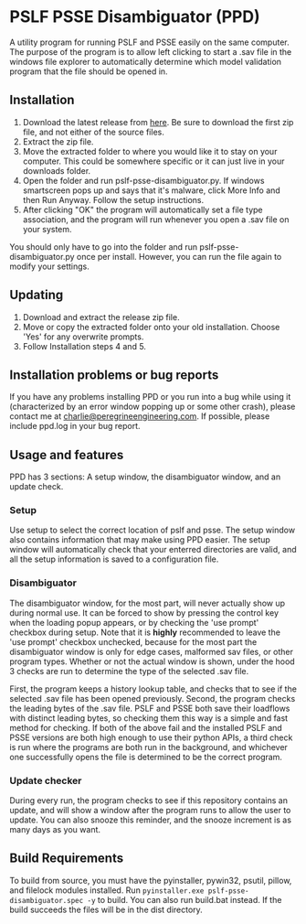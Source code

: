 # PSLF PSSE Disambiguator (PPD)
A utility program for running PSLF and PSSE easily on the same computer.
The purpose of the program is to allow left clicking to start a .sav file in
the windows file explorer to automatically determine which model validation
program that the file should be opened in.

## Installation
1. Download the latest release from [here](https://github.com/charlie-peregrine/pslf-psse-disambiguator/releases). Be sure to download the first zip file, and not either of the source files.
2. Extract the zip file.
3. Move the extracted folder to where you would like it to stay on your computer. This could be somewhere specific or it can just live in your downloads folder.
4. Open the folder and run pslf-psse-disambiguator.py. If windows smartscreen pops up and says that it's malware, click More Info and then Run Anyway. Follow the setup instructions.
5. After clicking "OK" the program will automatically set a file type association, and the program will run whenever you open a .sav file on your system.

You should only have to go into the folder and run pslf-psse-disambiguator.py once per install.
However, you can run the file again to modify your settings.

## Updating
1. Download and extract the release zip file.
2. Move or copy the extracted folder onto your old installation. Choose 'Yes' for any overwrite prompts.
3. Follow Installation steps 4 and 5.

## Installation problems or bug reports
If you have any problems installing PPD or you run into a bug while using it (characterized by an error window
popping up or some other crash), please contact me at charlie@peregrineengineering.com. If possible,
please include ppd.log in your bug report.

## Usage and features
PPD has 3 sections: A setup window, the disambiguator window, and an update check. 

### Setup
Use setup to select the correct location of pslf and psse. The setup window also contains
information that may make using PPD easier. The setup window will automatically check that
your enterred directories are valid, and all the setup information is saved to a configuration file.

### Disambiguator
The disambiguator window, for the most part, will never actually show up during normal use. It can
be forced to show by pressing the control key when the loading popup appears, or by checking the 'use prompt'
checkbox during setup. Note that it is **highly** recommended to leave the 'use prompt' checkbox unchecked, because
for the most part the disambiguator window is only for edge cases, malformed sav files, or other program types.
Whether or not the actual window is shown, under the hood 3 checks are run to determine
the type of the selected .sav file.

First, the program keeps a history lookup table, and checks that to see if
the selected .sav file has been opened previously. Second, the program checks the leading bytes of the .sav file.
PSLF and PSSE both save their loadflows with distinct leading bytes, so checking them this way is a simple and fast
method for checking. If both of the above fail and the installed PSLF and PSSE versions are both high enough to use
their python APIs, a third check is run where the programs are both run in the background, and whichever one successfully
opens the file is determined to be the correct program.

### Update checker
During every run, the program checks to see if this repository contains an update, and will show a window after the
program runs to allow the user to update. You can also snooze this reminder, and the snooze increment is as many
days as you want.


## Build Requirements
To build from source, you must have the pyinstaller, pywin32, psutil, pillow, and filelock modules installed.
Run `pyinstaller.exe pslf-psse-disambiguator.spec -y` to build. You can also run build.bat instead.
If the build succeeds the files will be in the dist directory.
